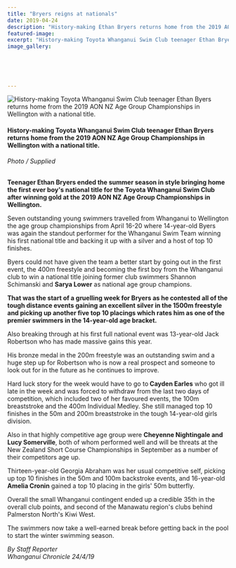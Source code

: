 ```yaml
---
title: "Bryers reigns at nationals"
date: 2019-04-24
description: "History-making Ethan Bryers returns home from the 2019 AON NZ Age Group Champs in Wellington with a national title..."
featured-image: 
excerpt: "History-making Toyota Whanganui Swim Club teenager Ethan Bryers returns home from the 2019 AON NZ Age Group Championships in Wellington with a national title."
image_gallery:
	
	
	
	
	
---
```


<p><img src="https://www.nzherald.co.nz/resizer/o5LaGh00eaXXZ6KhQ3AGljnK1fU=/620x349/smart/filters:quality(70)/arc-anglerfish-syd-prod-nzme.s3.amazonaws.com/public/SF4GOIR4HBAXBF4EA53KCQQ6MA.jpg" alt="History-making Toyota Whanganui Swim Club teenager Ethan Byers returns home from the 2019 AON NZ Age Group Championships in Wellington with a national title." /></p>
<h4><span>History-making Toyota Whanganui Swim Club teenager Ethan Bryers returns home from the 2019 AON NZ Age Group Championships in Wellington with a national title.</span><br /><em></em></h4>
<p><em>Photo / Supplied</em></p>
<p class="element element-paragraph"><strong><br />Teenager Ethan Bryers ended the summer season in style bringing home the first ever boy's national title for the Toyota Whanganui Swim Club after winning gold at the 2019 AON NZ Age Group Championships in Wellington.</strong></p>
<p class="element element-paragraph">Seven outstanding young swimmers travelled from Whanganui to Wellington the age group championships from April 16-20 where 14-year-old Byers was again the standout performer for the Whanganui Swim Team winning his first national title and backing it up with a silver and a host of top 10 finishes.</p>
<p class="element element-paragraph">Byers could not have given the team a better start by going out in the first event, the 400m freestyle and becoming the first boy from the Whanganui club to win a national title joining former club swimmers Shannon Schimanski and <strong>Sarya Lower</strong> as national age group champions.</p>
<p class="element element-paragraph"><strong>That was the start of a gruelling week for Bryers as he contested all of the tough distance events gaining an excellent silver in the 1500m freestyle and picking up another five top 10 placings which rates him as one of the premier swimmers in the 14-year-old age bracket.</strong></p>
<p class="element element-paragraph">Also breaking through at his first full national event was 13-year-old Jack Robertson who has made massive gains this year.</p>
<p class="element element-paragraph">His bronze medal in the 200m freestyle was an outstanding swim and a huge step up for Robertson who is now a real prospect and someone to look out for in the future as he continues to improve.</p>
<p class="element element-paragraph">Hard luck story for the week would have to go to<strong> Cayden Earles</strong> who got ill late in the week and was forced to withdraw from the last two days of competition, which included two of her favoured events, the 100m breaststroke and the 400m Individual Medley. She still managed top 10 finishes in the 50m and 200m breaststroke in the tough 14-year-old girls division.</p>
<p class="element element-paragraph">Also in that highly competitive age group were <strong>Cheyenne Nightingale and Lucy Somerville</strong>, both of whom performed well and will be threats at the New Zealand Short Course Championships in September as a number of their competitors age up.</p>
<p class="element element-paragraph">Thirteen-year-old Georgia Abraham was her usual competitive self, picking up top 10 finishes in the 50m and 100m backstroke events, and 16-year-old <strong>Amelia Cronin</strong> gained a top 10 placing in the girls' 50m butterfly.</p>
<p class="element element-paragraph">Overall the small Whanganui contingent ended up a credible 35th in the overall club points, and second of the Manawatu region's clubs behind Palmerston North's Kiwi West.</p>
<p>The swimmers now take a well-earned break before getting back in the pool to start the winter swimming season.</p>
<p><em>By Staff Reporter<br />Whanganui Chronicle 24/4/19</em></p>

